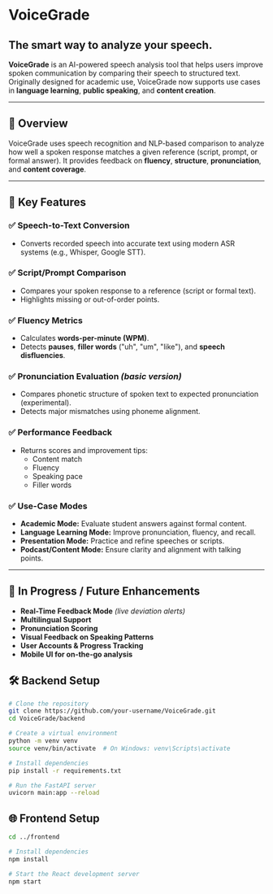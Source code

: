 # VoiceGrade

## The smart way to analyze your speech.

**VoiceGrade** is an AI-powered speech analysis tool that helps users improve spoken communication by comparing their speech to structured text. Originally designed for academic use, VoiceGrade now supports use cases in **language learning**, **public speaking**, and **content creation**.

---

## 🚀 Overview

VoiceGrade uses speech recognition and NLP-based comparison to analyze how well a spoken response matches a given reference (script, prompt, or formal answer). It provides feedback on **fluency**, **structure**, **pronunciation**, and **content coverage**.

---

## 🎯 Key Features

### ✅ Speech-to-Text Conversion
- Converts recorded speech into accurate text using modern ASR systems (e.g., Whisper, Google STT).

### ✅ Script/Prompt Comparison
- Compares your spoken response to a reference (script or formal text).
- Highlights missing or out-of-order points.

### ✅ Fluency Metrics
- Calculates **words-per-minute (WPM)**.
- Detects **pauses**, **filler words** ("uh", "um", "like"), and **speech disfluencies**.

### ✅ Pronunciation Evaluation *(basic version)*
- Compares phonetic structure of spoken text to expected pronunciation (experimental).
- Detects major mismatches using phoneme alignment.

### ✅ Performance Feedback
- Returns scores and improvement tips:
  - Content match
  - Fluency
  - Speaking pace
  - Filler words

### ✅ Use-Case Modes
- **Academic Mode:** Evaluate student answers against formal content.
- **Language Learning Mode:** Improve pronunciation, fluency, and recall.
- **Presentation Mode:** Practice and refine speeches or scripts.
- **Podcast/Content Mode:** Ensure clarity and alignment with talking points.

---

## 🧪 In Progress / Future Enhancements

- **Real-Time Feedback Mode** *(live deviation alerts)*
- **Multilingual Support**
- **Pronunciation Scoring**
- **Visual Feedback on Speaking Patterns**
- **User Accounts & Progress Tracking**
- **Mobile UI for on-the-go analysis**


## 🛠 Backend Setup

```bash
# Clone the repository
git clone https://github.com/your-username/VoiceGrade.git
cd VoiceGrade/backend

# Create a virtual environment
python -m venv venv
source venv/bin/activate  # On Windows: venv\Scripts\activate

# Install dependencies
pip install -r requirements.txt

# Run the FastAPI server
uvicorn main:app --reload
```

## 🌐 Frontend Setup
```bash
cd ../frontend

# Install dependencies
npm install

# Start the React development server
npm start
